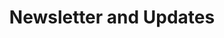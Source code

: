 ---
layout: archives  # This is a key setting for displaying posts
title: Newsletter and Updates
permalink: /posts/
icon: fas fa-envelope
order: 10  # Adjust this number based on where you want it in your navigation
---